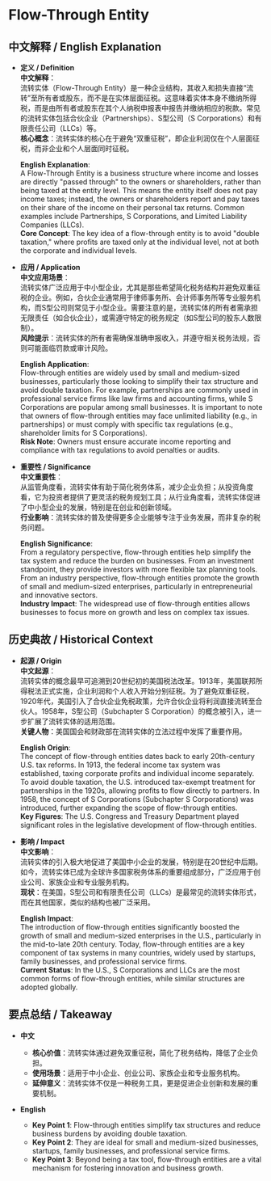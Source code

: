 # Flow-Through Entity

## 中文解释 / English Explanation

* **定义 / Definition**  
  **中文解释**：  
  流转实体（Flow-Through Entity）是一种企业结构，其收入和损失直接“流转”至所有者或股东，而不是在实体层面征税。这意味着实体本身不缴纳所得税，而是由所有者或股东在其个人纳税申报表中报告并缴纳相应的税款。常见的流转实体包括合伙企业（Partnerships）、S型公司（S Corporations）和有限责任公司（LLCs）等。  
  **核心概念**：流转实体的核心在于避免“双重征税”，即企业利润仅在个人层面征税，而非企业和个人层面同时征税。

  **English Explanation**:  
  A Flow-Through Entity is a business structure where income and losses are directly "passed through" to the owners or shareholders, rather than being taxed at the entity level. This means the entity itself does not pay income taxes; instead, the owners or shareholders report and pay taxes on their share of the income on their personal tax returns. Common examples include Partnerships, S Corporations, and Limited Liability Companies (LLCs).  
  **Core Concept**: The key idea of a flow-through entity is to avoid "double taxation," where profits are taxed only at the individual level, not at both the corporate and individual levels.

* **应用 / Application**  
  **中文应用场景**：  
  流转实体广泛应用于中小型企业，尤其是那些希望简化税务结构并避免双重征税的企业。例如，合伙企业通常用于律师事务所、会计师事务所等专业服务机构，而S型公司则常见于小型企业。需要注意的是，流转实体的所有者需承担无限责任（如合伙企业），或需遵守特定的税务规定（如S型公司的股东人数限制）。  
  **风险提示**：流转实体的所有者需确保准确申报收入，并遵守相关税务法规，否则可能面临罚款或审计风险。

  **English Application**:  
  Flow-through entities are widely used by small and medium-sized businesses, particularly those looking to simplify their tax structure and avoid double taxation. For example, partnerships are commonly used in professional service firms like law firms and accounting firms, while S Corporations are popular among small businesses. It is important to note that owners of flow-through entities may face unlimited liability (e.g., in partnerships) or must comply with specific tax regulations (e.g., shareholder limits for S Corporations).  
  **Risk Note**: Owners must ensure accurate income reporting and compliance with tax regulations to avoid penalties or audits.

* **重要性 / Significance**  
  **中文重要性**：  
  从监管角度看，流转实体有助于简化税务体系，减少企业负担；从投资角度看，它为投资者提供了更灵活的税务规划工具；从行业角度看，流转实体促进了中小型企业的发展，特别是在创业和创新领域。  
  **行业影响**：流转实体的普及使得更多企业能够专注于业务发展，而非复杂的税务问题。

  **English Significance**:  
  From a regulatory perspective, flow-through entities help simplify the tax system and reduce the burden on businesses. From an investment standpoint, they provide investors with more flexible tax planning tools. From an industry perspective, flow-through entities promote the growth of small and medium-sized enterprises, particularly in entrepreneurial and innovative sectors.  
  **Industry Impact**: The widespread use of flow-through entities allows businesses to focus more on growth and less on complex tax issues.

## 历史典故 / Historical Context

* **起源 / Origin**  
  **中文起源**：  
  流转实体的概念最早可追溯到20世纪初的美国税法改革。1913年，美国联邦所得税法正式实施，企业利润和个人收入开始分别征税。为了避免双重征税，1920年代，美国引入了合伙企业免税政策，允许合伙企业将利润直接流转至合伙人。1958年，S型公司（Subchapter S Corporation）的概念被引入，进一步扩展了流转实体的适用范围。  
  **关键人物**：美国国会和财政部在流转实体的立法过程中发挥了重要作用。

  **English Origin**:  
  The concept of flow-through entities dates back to early 20th-century U.S. tax reforms. In 1913, the federal income tax system was established, taxing corporate profits and individual income separately. To avoid double taxation, the U.S. introduced tax-exempt treatment for partnerships in the 1920s, allowing profits to flow directly to partners. In 1958, the concept of S Corporations (Subchapter S Corporations) was introduced, further expanding the scope of flow-through entities.  
  **Key Figures**: The U.S. Congress and Treasury Department played significant roles in the legislative development of flow-through entities.

* **影响 / Impact**  
  **中文影响**：  
  流转实体的引入极大地促进了美国中小企业的发展，特别是在20世纪中后期。如今，流转实体已成为全球许多国家税务体系的重要组成部分，广泛应用于创业公司、家族企业和专业服务机构。  
  **现状**：在美国，S型公司和有限责任公司（LLCs）是最常见的流转实体形式，而在其他国家，类似的结构也被广泛采用。

  **English Impact**:  
  The introduction of flow-through entities significantly boosted the growth of small and medium-sized enterprises in the U.S., particularly in the mid-to-late 20th century. Today, flow-through entities are a key component of tax systems in many countries, widely used by startups, family businesses, and professional service firms.  
  **Current Status**: In the U.S., S Corporations and LLCs are the most common forms of flow-through entities, while similar structures are adopted globally.

## 要点总结 / Takeaway

* **中文**  
  - **核心价值**：流转实体通过避免双重征税，简化了税务结构，降低了企业负担。  
  - **使用场景**：适用于中小企业、创业公司、家族企业和专业服务机构。  
  - **延伸意义**：流转实体不仅是一种税务工具，更是促进企业创新和发展的重要机制。

* **English**  
  - **Key Point 1**: Flow-through entities simplify tax structures and reduce business burdens by avoiding double taxation.  
  - **Key Point 2**: They are ideal for small and medium-sized businesses, startups, family businesses, and professional service firms.  
  - **Key Point 3**: Beyond being a tax tool, flow-through entities are a vital mechanism for fostering innovation and business growth.